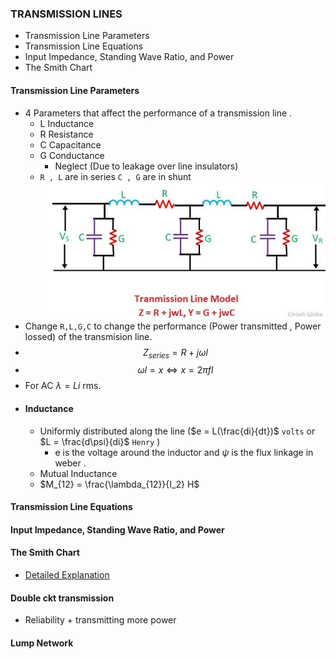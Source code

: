 ### TRANSMISSION LINES 
- Transmission Line Parameters 
- Transmission Line Equations  
- Input Impedance, Standing Wave Ratio, and Power  
- The Smith Chart  

#### Transmission Line Parameters
- 4 Parameters that affect the performance of a transmission line .
    * L Inductance
    * R Resistance
    * C Capacitance
    * G Conductance
        * Neglect (Due to leakage over line insulators)
    * `R , L` are in series `C , G` are in shunt
![img](Resources\transmission-line-model-compressor.jpg)
- Change `R,L,G,C` to change the performance (Power transmitted , Power lossed) of the transmision line.
- $$Z_{series} = R + j \omega l$$
- $$ \omega l = x \Longleftrightarrow x = 2 \pi f l$$
- For AC $\lambda = Li$ rms.
- #### Inductance
    * Uniformly distributed along the line ($e = L(\frac{di}{dt})$ `volts` or $L = \frac{d\psi}{di}$ `Henry` )
        * e is the voltage around the inductor and $\psi$ is the flux linkage in weber .
    * Mutual Inductance 
    * $M_{12} = \frac{\lambda_{12}}{I_2} H$
 


#### Transmission Line Equations
#### Input Impedance, Standing Wave Ratio, and Power
#### The Smith Chart
- [Detailed Explanation](https://www.youtube.com/watch?v=TsXd6GktlYQ)





#### Double ckt transmission 
- Reliability + transmitting more power
#### Lump Network




























